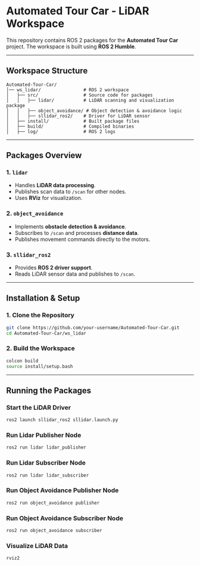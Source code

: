 # Automated Tour Car - LiDAR Workspace  
This repository contains ROS 2 packages for the **Automated Tour Car** project. The workspace is built using **ROS 2 Humble**.

---

## Workspace Structure
```
Automated-Tour-Car/
│── ws_lidar/                # ROS 2 workspace
│   ├── src/                 # Source code for packages
│   │   ├── lidar/           # LiDAR scanning and visualization package
│   │   ├── object_avoidance/ # Object detection & avoidance logic
│   │   ├── sllidar_ros2/    # Driver for LiDAR sensor
│   ├── install/             # Built package files
│   ├── build/               # Compiled binaries
│   ├── log/                 # ROS 2 logs
```

---

## Packages Overview
### 1. `lidar`
- Handles **LiDAR data processing**.
- Publishes scan data to `/scan` for other nodes.
- Uses **RViz** for visualization.

### 2. `object_avoidance`
- Implements **obstacle detection & avoidance**.
- Subscribes to `/scan` and processes **distance data**.
- Publishes movement commands directly to the motors.

### 3. `sllidar_ros2`
- Provides **ROS 2 driver support**.
- Reads LiDAR sensor data and publishes to `/scan`.

---

## Installation & Setup
### 1. Clone the Repository
```bash
git clone https://github.com/your-username/Automated-Tour-Car.git
cd Automated-Tour-Car/ws_lidar
```

### 2. Build the Workspace
```bash
colcon build
source install/setup.bash
```

---

## Running the Packages
### Start the LiDAR Driver
```bash
ros2 launch sllidar_ros2 sllidar.launch.py
```

### Run Lidar Publisher Node
```bash
ros2 run lidar lidar_publisher
```

### Run Lidar Subscriber Node
```bash
ros2 run lidar lidar_subscriber
```

### Run Object Avoidance Publisher Node
```bash
ros2 run object_avoidance publisher
```

### Run Object Avoidance Subscriber Node
```bash
ros2 run object_avoidance subscriber
```

### Visualize LiDAR Data
```bash
rviz2
```
